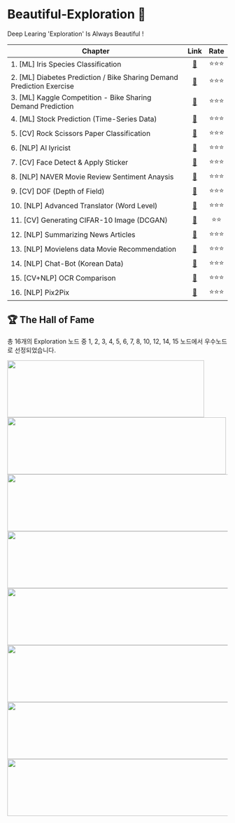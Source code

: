 # Beautiful-Exploration 🌟
Deep Learing 'Exploration' Is Always Beautiful !  

| Chapter                              | Link | Rate |
|--------------------------------------|:----:|:----:|
| 1. [ML] Iris Species Classification             |   [🔗](https://github.com/itchyfeet-patient/Beautiful-Exploration/blob/master/Exploration_1.ipynb)  | ⭐⭐⭐|
| 2. [ML] Diabetes Prediction / Bike Sharing Demand Prediction Exercise |   [🔗](https://github.com/itchyfeet-patient/Beautiful-Exploration/blob/master/Exploration_2.ipynb)  | ⭐⭐⭐|
| 3. [ML] Kaggle Competition - Bike Sharing Demand Prediction  |[🔗](https://github.com/itchyfeet-patient/Beautiful-Exploration/blob/master/Exploration_3.ipynb)    | ⭐⭐⭐|
| 4. [ML] Stock Prediction (Time-Series Data)    | [🔗](https://github.com/itchyfeet-patient/Beautiful-Exploration/blob/master/Exploration_4.ipynb)    | ⭐⭐⭐|
| 5. [CV] Rock Scissors Paper Classification   | [🔗](https://github.com/itchyfeet-patient/Beautiful-Exploration/blob/master/Exploration_5.ipynb)    |⭐⭐⭐|
| 6. [NLP] AI lyricist                 | [🔗](https://github.com/itchyfeet-patient/Beautiful-Exploration/blob/master/Exploration_6.ipynb)    |⭐⭐⭐ |
| 7. [CV] Face Detect & Apply Sticker               | [🔗](https://github.com/itchyfeet-patient/Beautiful-Exploration/blob/master/Exploration_7.ipynb)    |⭐⭐⭐ |
| 8. [NLP] NAVER Movie Review Sentiment Anaysis    | [🔗](https://github.com/itchyfeet-patient/Beautiful-Exploration/blob/master/Exploration_8.ipynb)    | ⭐⭐⭐|
| 9. [CV] DOF (Depth of Field)           | [🔗](https://github.com/itchyfeet-patient/Beautiful-Exploration/blob/master/Exploration_9.ipynb)    | ⭐⭐⭐|
| 10. [NLP] Advanced Translator (Word Level)    | [🔗](https://github.com/itchyfeet-patient/Beautiful-Exploration/blob/master/Exploration_10.ipynb)    | ⭐⭐⭐|
| 11. [CV] Generating CIFAR-10 Image (DCGAN)            | [🔗](https://github.com/itchyfeet-patient/Beautiful-Exploration/blob/master/Exploration_11.ipynb)    | ⭐⭐|
| 12. [NLP] Summarizing News Articles        | [🔗](https://github.com/itchyfeet-patient/Beautiful-Exploration/blob/master/Exploration_12.ipynb)    | ⭐⭐⭐|
| 13. [NLP] Movielens data Movie Recommendation    | [🔗](https://github.com/itchyfeet-patient/Beautiful-Exploration/blob/master/Exploration_13.ipynb)    | ⭐⭐⭐|
| 14. [NLP] Chat-Bot (Korean Data)               | [🔗](https://github.com/itchyfeet-patient/Beautiful-Exploration/blob/master/Exploration_14.ipynb)    | ⭐⭐⭐|
| 15. [CV+NLP] OCR Comparison           | [🔗](https://github.com/itchyfeet-patient/Beautiful-Exploration/blob/master/Exploration_15.ipynb)    | ⭐⭐⭐|
| 16. [NLP] Pix2Pix         | [🔗](https://github.com/itchyfeet-patient/Beautiful-Exploration/blob/master/Exploration_16.ipynb)    | ⭐⭐⭐|


## 🏆 The Hall of Fame
총 16개의 Exploration 노드 중 1, 2, 3, 4, 5, 6, 7, 8, 10, 12, 14, 15 노드에서 우수노드로 선정되었습니다.

<img src="https://user-images.githubusercontent.com/108614874/208291555-751a295b-ee7e-4dbe-bd6b-124b4f64f4b4.png" width="450" height="130"/>
<img src="https://user-images.githubusercontent.com/108614874/208291568-9bbaf6e1-5946-4240-bd2f-115f67e11e66.png" width="500" height="130"/>
<img src="https://user-images.githubusercontent.com/108614874/208291586-78970668-adf9-49a5-89a7-30b09a0e86bb.png" width="600" height="130"/>
<img src="https://user-images.githubusercontent.com/108614874/208291606-74c14197-d8b7-44af-a0c0-56361c6e37d1.png" width="600" height="130"/>
<img src="https://user-images.githubusercontent.com/108614874/208291610-dd252306-85ad-4ea0-adc9-78cbb200f7e7.png" width="600" height="130"/>
<img src="https://user-images.githubusercontent.com/108614874/208291616-5f1e389f-2225-4eaa-a31c-0509a956ba45.png" width="600" height="130"/>
<img src="https://user-images.githubusercontent.com/108614874/208291628-e1d3c375-2ad9-4d50-80c6-3080e03cdd83.png" width="600" height="130"/>
<img src="https://user-images.githubusercontent.com/108614874/208291638-90a213a4-233c-46b0-aa2e-3865b93e40f6.png" width="600" height="130"/>



